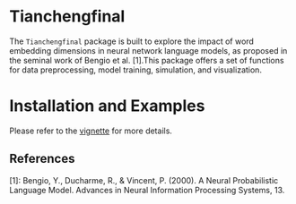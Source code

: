 # Tianchengfinal

The `Tianchengfinal` package is built to explore  the impact of word embedding dimensions in neural network language models, as proposed in the seminal work of Bengio et al. [1].This package offers a set of functions for data preprocessing, model training, simulation, and visualization.

# Installation and Examples

Please refer to the [vignette](link-to-vignette) for more details. 

## References

[1]: Bengio, Y., Ducharme, R., & Vincent, P. (2000). A Neural Probabilistic Language Model. Advances in Neural Information Processing Systems, 13.

